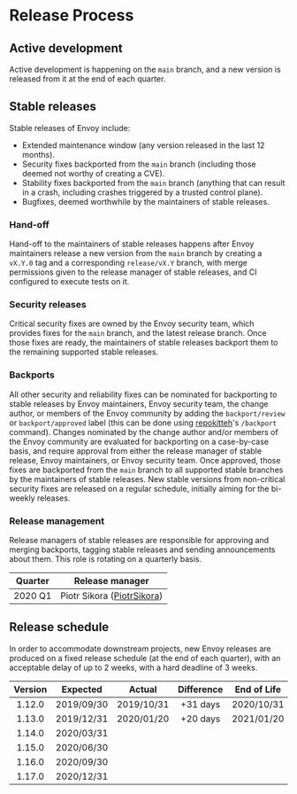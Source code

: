 # Release Process

## Active development

Active development is happening on the `main` branch, and a new version is released from it
at the end of each quarter.

## Stable releases

Stable releases of Envoy include:

* Extended maintenance window (any version released in the last 12 months).
* Security fixes backported from the `main` branch (including those deemed not worthy
  of creating a CVE).
* Stability fixes backported from the `main` branch (anything that can result in a crash,
  including crashes triggered by a trusted control plane).
* Bugfixes, deemed worthwhile by the maintainers of stable releases.

### Hand-off

Hand-off to the maintainers of stable releases happens after Envoy maintainers release a new
version from the `main` branch by creating a `vX.Y.0` tag and a corresponding `release/vX.Y`
branch, with merge permissions given to the release manager of stable releases, and CI configured
to execute tests on it.

### Security releases

Critical security fixes are owned by the Envoy security team, which provides fixes for the
`main` branch, and the latest release branch. Once those fixes are ready, the maintainers
of stable releases backport them to the remaining supported stable releases.

### Backports

All other security and reliability fixes can be nominated for backporting to stable releases
by Envoy maintainers, Envoy security team, the change author, or members of the Envoy community
by adding the `backport/review` or `backport/approved` label (this can be done using [repokitteh]'s
`/backport` command). Changes nominated by the change author and/or members of the Envoy community
are evaluated for backporting on a case-by-case basis, and require approval from either the release
manager of stable release, Envoy maintainers, or Envoy security team. Once approved, those fixes
are backported from the `main` branch to all supported stable branches by the maintainers of
stable releases. New stable versions from non-critical security fixes are released on a regular
schedule, initially aiming for the bi-weekly releases.

### Release management

Release managers of stable releases are responsible for approving and merging backports, tagging
stable releases and sending announcements about them. This role is rotating on a quarterly basis.

| Quarter |       Release manager        |
|:-------:|:----------------------------:|
| 2020 Q1 | Piotr Sikora ([PiotrSikora]) |

## Release schedule

In order to accommodate downstream projects, new Envoy releases are produced on a fixed release
schedule (at the end of each quarter), with an acceptable delay of up to 2 weeks, with a hard
deadline of 3 weeks.

| Version |  Expected  |   Actual   | Difference | End of Life |
|:-------:|:----------:|:----------:|:----------:|:-----------:|
| 1.12.0  | 2019/09/30 | 2019/10/31 |  +31 days  | 2020/10/31  |
| 1.13.0  | 2019/12/31 | 2020/01/20 |  +20 days  | 2021/01/20  |
| 1.14.0  | 2020/03/31 |            |            |             |
| 1.15.0  | 2020/06/30 |            |            |             |
| 1.16.0  | 2020/09/30 |            |            |             |
| 1.17.0  | 2020/12/31 |            |            |             |


[repokitteh]: https://github.com/repokitteh
[PiotrSikora]: https://github.com/PiotrSikora
